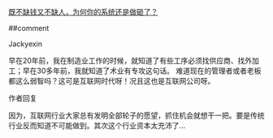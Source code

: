 [既不缺钱又不缺人，为何你的系统还是做砸了？](http://mp.weixin.qq.com/s?__biz=MzAxMzMxNDIyOA==&mid=2655544162&idx=1&sn=2b672b625dad77216f2f2d563615215e&chksm=8018b2b9b76f3bafaefd9343113c26204a9f03817b0e2d646652eb11867f544c4083c5643959&scene=0#rd)

##comment

Jackyexin

早在20年前，我在制造业工作的时候，就知道了有些工序必须找供应商、找外加工；早在30多年前，我就知道了术业有专攻这句话。
难道现在的管理者或者老板都这么弱智吗？这可是互联网时代呀！况且这也是互联网公司呀。

作者回复

因为，互联网行业大家总有发明全部轮子的愿望，抓住机会就想干一把。要是传统行业反而知道不可能做到。其次这个行业资本太充沛了...